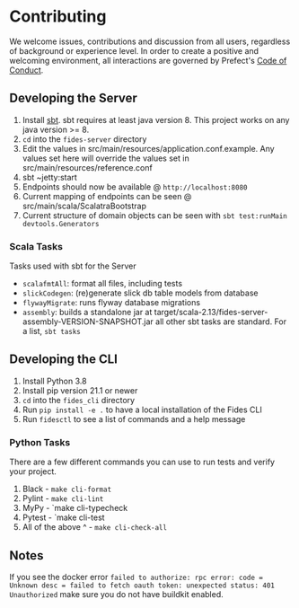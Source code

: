 # Contributing

We welcome issues, contributions and discussion from all users, regardless of background or experience level. In order to create a positive and welcoming environment, all interactions are governed by Prefect's [Code of Conduct](code_of_conduct.md).

## Developing the Server

1. Install [sbt](https://docs.scala-lang.org/getting-started/sbt-track/getting-started-with-scala-and-sbt-on-the-command-line.html). sbt requires at least java version 8. This project works on any java version >= 8.
1. `cd` into the `fides-server` directory
1. Edit the values in src/main/resources/application.conf.example. Any values set here will override the values set in src/main/resources/reference.conf
1. sbt ~jetty:start
1. Endpoints should now be available @ `http://localhost:8080`
1. Current mapping of endpoints can be seen @ src/main/scala/ScalatraBootstrap
1. Current structure of domain objects can be seen with `sbt test:runMain devtools.Generators`

### Scala Tasks

Tasks used with sbt for the Server

* `scalafmtAll`: format all files, including tests
* `slickCodegen`: (re)generate slick db table models from database
* `flywayMigrate`: runs flyway database migrations
* `assembly`: builds a standalone jar at target/scala-2.13/fides-server-assembly-VERSION-SNAPSHOT.jar
all other sbt tasks are standard. For a list, `sbt tasks`

## Developing the CLI

1. Install Python 3.8
1. Install pip version 21.1 or newer
1. `cd` into the `fides_cli` directory
1. Run `pip install -e .` to have a local installation of the Fides CLI
1. Run `fidesctl` to see a list of commands and a help message

### Python Tasks

There are a few different commands you can use to run tests and verify your project.

1. Black - `make cli-format`
1. Pylint - `make cli-lint`
1. MyPy - `make cli-typecheck
1. Pytest - `make cli-test
1. All of the above ^ - `make cli-check-all`

## Notes

If you see the docker error `failed to authorize: rpc error: code = Unknown desc = failed to fetch oauth token: unexpected status: 401 Unauthorized` make sure you do not have buildkit enabled.
